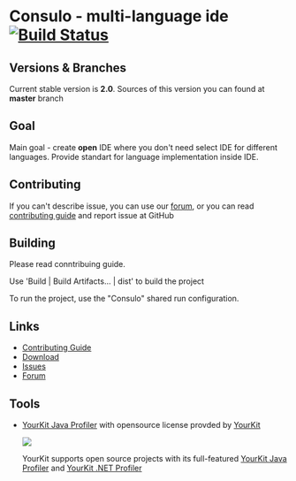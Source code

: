 # Consulo - multi-language ide [![Build Status](https://ci.consulo.io/job/consulo/badge/icon)](https://ci.consulo.io/job/consulo/)

## Versions & Branches

Current stable version is **2.0**. Sources of this version you can found at **master** branch

## Goal

Main goal - create **open** IDE where you don't need select IDE for different languages. Provide standart for language implementation inside IDE. 

## Contributing

If you can't describe issue, you can use our [forum](https://discuss.consulo.io/), or you can read [contributing guide](https://github.com/consulo/consulo/blob/master/CONTRIBUTING.md)  and report issue at GitHub

## Building

Please read conntribuing guide.

Use 'Build | Build Artifacts... | dist' to build the project

To run the project, use the "Consulo" shared run configuration.

## Links

* [Contributing Guide](https://github.com/consulo/consulo/blob/master/CONTRIBUTING.md)
* [Download](https://github.com/consulo/consulo/wiki/Downloads)
* [Issues](https://github.com/consulo/consulo/issues)
* [Forum](https://discuss.consulo.io/)


## Tools

 *  [YourKit Java Profiler](https://www.yourkit.com/java/profiler) with opensource license provded by [YourKit](https://www.yourkit.com/) 
    
    ![](https://www.yourkit.com/images/yklogo.png)
    
    YourKit supports open source projects with its full-featured  [YourKit Java Profiler](https://www.yourkit.com/java/profiler/) and [YourKit .NET Profiler](https://www.yourkit.com/.net/profiler/)
